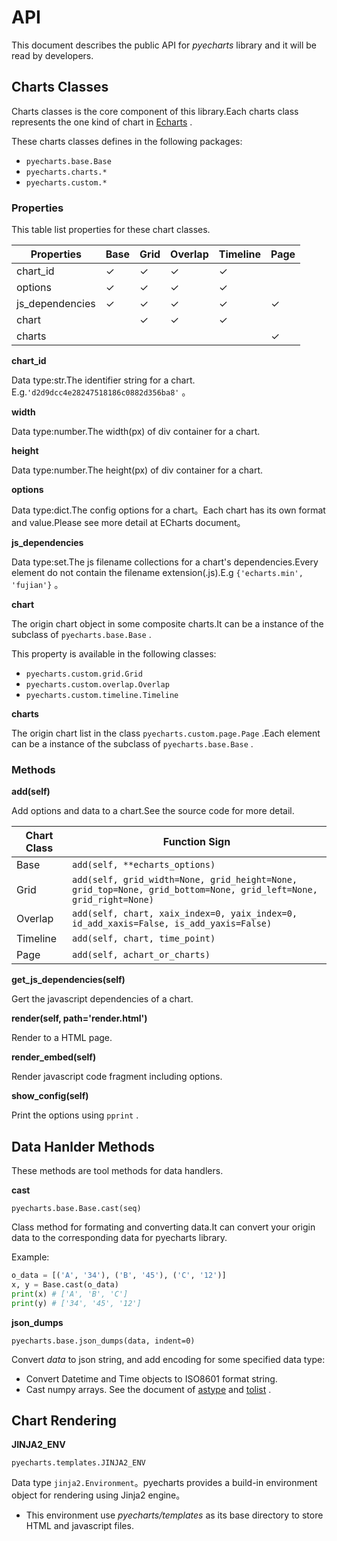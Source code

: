 # API

This document describes the public API for *pyecharts* library and it will be read by developers.

## Charts Classes

Charts classes is the core component of this library.Each charts class represents the one kind of chart in [Echarts](http://echarts.baidu.com/) .

These charts classes defines in the following packages:

- `pyecharts.base.Base`
- `pyecharts.charts.*`
- `pyecharts.custom.*`

### Properties

This table list properties for these chart classes.

| Properties | Base | Grid | Overlap | Timeline | Page |
| ------ | ------ | ------ | ------ | ------ | ------ |
| chart_id | ✓ | ✓ | ✓ | ✓ | |
| options | ✓ | ✓ | ✓ | ✓ | |
| js_dependencies | ✓ | ✓ | ✓ | ✓ | ✓ |
| chart | | ✓ | ✓ | ✓ | |
| charts | | | | | ✓ |

**chart_id**

Data type:str.The identifier string for a chart. E.g.`'d2d9dcc4e28247518186c0882d356ba8'` 。

**width**

Data type:number.The width(px) of div container for a chart.

**height**

Data type:number.The height(px) of div container for a chart.

**options**

Data type:dict.The config options for a chart。Each chart has its own format and value.Please see more detail at ECharts document。

**js_dependencies**

Data type:set.The js filename collections for a chart's dependencies.Every element do not contain the filename extension(.js).E.g `{'echarts.min', 'fujian'}` 。

**chart**

The origin chart object in some composite charts.It can be a instance of the subclass of `pyecharts.base.Base` .

This property is available in the following classes:

- `pyecharts.custom.grid.Grid`
- `pyecharts.custom.overlap.Overlap`
- `pyecharts.custom.timeline.Timeline`

**charts**

The origin chart  list in the class `pyecharts.custom.page.Page` .Each element can be a instance of the subclass of `pyecharts.base.Base` .

### Methods

**add(self)**

Add options and data to a chart.See the source code for more detail.

| Chart Class | Function Sign |
| ------ | ------ |
| Base | `add(self, **echarts_options)` |
| Grid | `add(self, grid_width=None, grid_height=None, grid_top=None, grid_bottom=None, grid_left=None, grid_right=None)` |
| Overlap | `add(self, chart, xaix_index=0, yaix_index=0, id_add_xaxis=False, is_add_yaxis=False)` |
| Timeline | `add(self, chart, time_point)` |
| Page | `add(self, achart_or_charts)` |

**get_js_dependencies(self)**

Gert the javascript dependencies of a chart.

**render(self, path='render.html')**

Render to a HTML page.

**render_embed(self)**

Render javascript code fragment including options.

**show_config(self)**

Print the options using `pprint` .

## Data Hanlder Methods

These methods are tool methods for data handlers.

**cast**

`pyecharts.base.Base.cast(seq)`

Class method for formating and converting data.It can convert your origin data to the corresponding data for pyecharts library.

Example:

```python
o_data = [('A', '34'), ('B', '45'), ('C', '12')]
x, y = Base.cast(o_data)
print(x) # ['A', 'B', 'C']
print(y) # ['34', '45', '12']
```

**json_dumps**

`pyecharts.base.json_dumps(data, indent=0)`

Convert *data* to json string, and add encoding for some specified data type:

- Convert Datetime and Time objects to ISO8601 format string.
- Cast numpy arrays. See the document of  [astype](https://docs.scipy.org/doc/numpy/reference/generated/numpy.ndarray.astype.html) and [tolist](https://docs.scipy.org/doc/numpy/reference/generated/numpy.ndarray.tolist.html) .

## Chart Rendering

**JINJA2_ENV**

`pyecharts.templates.JINJA2_ENV`

Data type `jinja2.Environment`。pyecharts provides a build-in environment object for rendering using Jinja2 engine。

- This environment  use *pyecharts/templates* as its base directory to store HTML and  javascript files.